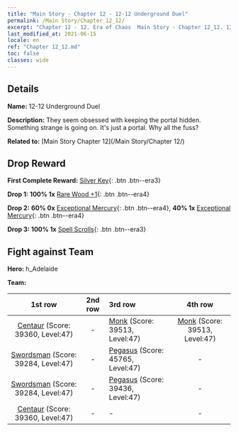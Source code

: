```yaml
---
title: "Main Story - Chapter 12 - 12-12 Underground Duel"
permalink: /Main Story/Chapter 12_12/
excerpt: "Chapter 12 - 12. Era of Chaos  Main Story - Chapter 12_12. 12-12 Underground Duel"
last_modified_at: 2021-06-15
locale: en
ref: "Chapter 12_12.md"
toc: false
classes: wide
---
```


## Details

 **Name:** 12-12 Underground Duel

 **Description:** They seem obsessed with keeping the portal hidden. Something strange is going on. It's just a portal. Why all the fuss?

 **Related to:** [Main Story Chapter 12](/Main Story/Chapter 12/)

## Drop Reward

 **First Complete Reward:** [Silver Key](/Items/con_693/){: .btn .btn--era3}

 **Drop 1:** **100% 1x** [Rare Wood +1](/Items/mat_41/){: .btn .btn--era4}

 **Drop 2:** **60% 0x** [Exceptional Mercury](/Items/mat_35/){: .btn .btn--era4}, **40% 1x** [Exceptional Mercury](/Items/mat_35/){: .btn .btn--era4}

 **Drop 3:** **100% 1x** [Spell Scrolls](/Items/con_694/){: .btn .btn--era3}


## Fight against Team
 **Hero:** h_Adelaide

 **Team:**


  | 1st row | 2nd row | 3rd row | 4th row |
  |:----:|:----:|:----|:----:|
  | [Centaur](/units/Centaur/) (Score: 39360, Level:47)  | - | [Monk](/units/Monk/) (Score: 39513, Level:47)  | [Monk](/units/Monk/) (Score: 39513, Level:47)  |
  | [Swordsman](/units/Swordsman/) (Score: 39284, Level:47)  | - | [Pegasus](/units/Pegasus/) (Score: 45765, Level:47)  | - |
  | [Swordsman](/units/Swordsman/) (Score: 39284, Level:47)  | - | [Pegasus](/units/Pegasus/) (Score: 39436, Level:47)  | - |
  | [Centaur](/units/Centaur/) (Score: 39360, Level:47)  | - | - | - |


